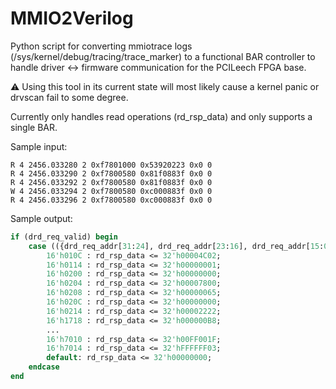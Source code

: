 # MMIO2Verilog
Python script for converting mmiotrace logs (/sys/kernel/debug/tracing/trace_marker) to a functional BAR controller to handle driver <-> firmware communication for the PCILeech FPGA base.

⚠️ Using this tool in its current state will most likely cause a kernel panic or drvscan fail to some degree.

Currently only handles read operations (rd_rsp_data) and only supports a single BAR.

Sample input:
```
R 4 2456.033280 2 0xf7801000 0x53920223 0x0 0
R 4 2456.033290 2 0xf7800580 0x81f0883f 0x0 0
R 4 2456.033292 2 0xf7800580 0x81f0883f 0x0 0
W 4 2456.033294 2 0xf7800580 0xc000883f 0x0 0
R 4 2456.033296 2 0xf7800580 0xc000883f 0x0 0
```

Sample output:
```sv
if (drd_req_valid) begin
    case (({drd_req_addr[31:24], drd_req_addr[23:16], drd_req_addr[15:08], drd_req_addr[07:00]} - (base_address_register & 32'hFFFFFFF0)) & 32'h00FF)
        16'h010C : rd_rsp_data <= 32'h00004C02;
        16'h0114 : rd_rsp_data <= 32'h00000001;
        16'h0200 : rd_rsp_data <= 32'h00000000;
        16'h0204 : rd_rsp_data <= 32'h00007800;
        16'h0208 : rd_rsp_data <= 32'h00000065;
        16'h020C : rd_rsp_data <= 32'h00000000;
        16'h0214 : rd_rsp_data <= 32'h00002222;
        16'h1718 : rd_rsp_data <= 32'h000000B8;
        ...
        16'h7010 : rd_rsp_data <= 32'h00FF001F;
        16'h7014 : rd_rsp_data <= 32'hFFFFFF03;
        default: rd_rsp_data <= 32'h00000000;
    endcase
end
```
